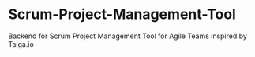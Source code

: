 # Scrum-Project-Management-Tool
Backend for Scrum Project Management Tool for Agile Teams inspired by Taiga.io
